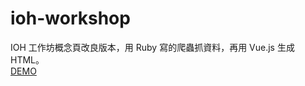 # ioh-workshop
IOH 工作坊概念頁改良版本，用 Ruby 寫的爬蟲抓資料，再用 Vue.js 生成 HTML。
<br>
[DEMO](https://weichiachang.github.io/ioh-workshop/ "IOH-Workshop")

